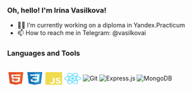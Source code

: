 ### Oh, hello! I'm Irina Vasilkova!

- 👩‍💻 I’m currently working on а diploma in Yandex.Practicum
- 📫 How to reach me in Telegram: @vasilkovai

### Languages and Tools

<div style="display: inline_block"><br>
  <img align="center" alt="HTML" height="30" width="40" src="https://raw.githubusercontent.com/devicons/devicon/master/icons/html5/html5-original.svg">
  <img align="center" alt="CSS" height="30" width="40" src="https://raw.githubusercontent.com/devicons/devicon/master/icons/css3/css3-original.svg">
  <img align="center" alt="Js" height="30" width="40" src="https://raw.githubusercontent.com/devicons/devicon/master/icons/javascript/javascript-plain.svg">
  <img align="center" alt="React" height="30" width="40" src="https://raw.githubusercontent.com/devicons/devicon/master/icons/react/react-original.svg">
  <img align="center" alt="Git" height="30" width="40" src="https://cdn.jsdelivr.net/gh/devicons/devicon/icons/github/github-original.svg">
  <img align="center" alt="Express.js" height="30" width="40" src="https://cdn.jsdelivr.net/gh/devicons/devicon/icons/express/express-original.svg"/>
  <img align="center" alt="MongoDB" height="30" width="40" src="https://cdn.jsdelivr.net/gh/devicons/devicon/icons/mongodb/mongodb-plain.svg" />
</div>

